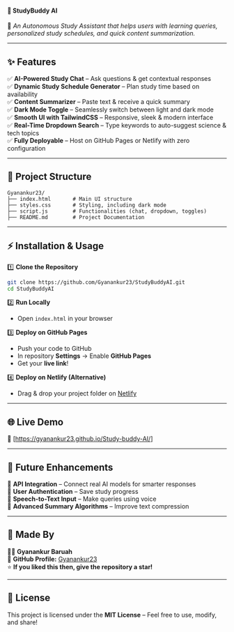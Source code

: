 #### **📌 StudyBuddy AI**
🚀 *An Autonomous Study Assistant that helps users with learning queries, personalized study schedules, and quick content summarization.*

---

## **✨ Features**
✅ **AI-Powered Study Chat** – Ask questions & get contextual responses  
✅ **Dynamic Study Schedule Generator** – Plan study time based on availability  
✅ **Content Summarizer** – Paste text & receive a quick summary  
✅ **Dark Mode Toggle** – Seamlessly switch between light and dark mode  
✅ **Smooth UI with TailwindCSS** – Responsive, sleek & modern interface  
✅ **Real-Time Dropdown Search** – Type keywords to auto-suggest science & tech topics  
✅ **Fully Deployable** – Host on GitHub Pages or Netlify with zero configuration  

---

## **📂 Project Structure**
```
Gyanankur23/
├── index.html       # Main UI structure
├── styles.css       # Styling, including dark mode
├── script.js        # Functionalities (chat, dropdown, toggles)
├── README.md        # Project Documentation
```

---

## **⚡ Installation & Usage**
1️⃣ **Clone the Repository**  
```bash
git clone https://github.com/Gyanankur23/StudyBuddyAI.git
cd StudyBuddyAI
```

2️⃣ **Run Locally**  
- Open `index.html` in your browser  

3️⃣ **Deploy on GitHub Pages**  
- Push your code to GitHub  
- In repository **Settings** → Enable **GitHub Pages**  
- Get your **live link**!

4️⃣ **Deploy on Netlify (Alternative)**  
- Drag & drop your project folder on [Netlify](https://www.netlify.com/)  

---

## **🌐 Live Demo**
🔗 [https://gyanankur23.github.io/Study-buddy-AI/]

---

## **🚀 Future Enhancements**
📌 **API Integration** – Connect real AI models for smarter responses  
📌 **User Authentication** – Save study progress  
📌 **Speech-to-Text Input** – Make queries using voice  
📌 **Advanced Summary Algorithms** – Improve text compression  

---

## **🙌 Made By**
👨‍💻 **Gyanankur Baruah**  
🔗 **GitHub Profile:** [Gyanankur23](https://github.com/Gyanankur23)  
⭐ **If you liked this then, give the repository a star!**  

---

## **📜 License**
This project is licensed under the **MIT License** – Feel free to use, modify, and share!  
